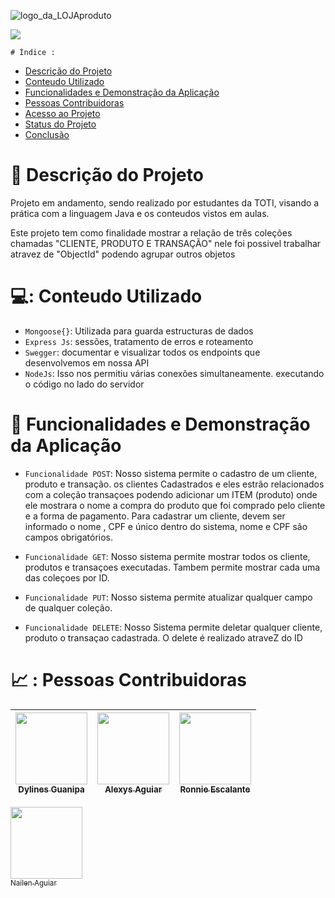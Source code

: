![logo_da_LOJAproduto](https://user-images.githubusercontent.com/108839671/196788828-8cc5e1d7-f0f6-4f6f-9fc3-43d094f00608.png)
    

<img src="http://img.shields.io/static/v1?label=STATUS&message=EM%20DESENVOLVIMENTO&color=GREEN&style=for-the-badge"/>
</p> 
   
    
    # Índice :

* [Descrição do Projeto](#Descrição-do-Projeto)
* [Conteudo Utilizado](#Conteudo-Utilizado)
* [Funcionalidades e Demonstração da Aplicação](#funcionalidades-e-demonstração-da-aplicação)
* [Pessoas Contribuidoras](#pessoas-contribuidoras)
* [Acesso ao Projeto](#acesso-ao-projeto)
* [Status do Projeto](#status-do-Projeto)
* [Conclusão](#conclusão)
    
# 📑 Descrição do Projeto
Projeto em andamento, sendo realizado por estudantes da TOTI, visando a prática com a linguagem Java e os conteudos vistos em aulas.

Este projeto tem como finalidade mostrar a relação de três coleções chamadas "CLIENTE, PRODUTO E TRANSAÇÃO" nele foi possivel trabalhar atravez de "ObjectId" podendo agrupar outros objetos 

# 💻: Conteudo Utilizado

- `Mongoose{}`: Utilizada para guarda estructuras de dados 
- `Express Js`: sessões, tratamento de erros e roteamento
- `Swegger`: documentar e visualizar todos os endpoints que desenvolvemos em nossa API
- `NodeJs`: Isso nos permitiu várias conexões simultaneamente. executando o código no lado do servidor

# :hammer: Funcionalidades e Demonstração da Aplicação
- `Funcionalidade POST`: Nosso sistema permite o cadastro de um cliente, produto e transação. os clientes Cadastrados e eles estrão relacionados com a coleção transaçoes podendo adicionar um ITEM (produto) onde ele mostrara o nome a compra do produto que foi comprado pelo cliente e a forma de pagamento. Para cadastrar um cliente, devem ser informado o nome , CPF e único dentro do sistema, nome e CPF são campos obrigatórios.

- `Funcionalidade GET`: Nosso sistema permite mostrar todos os cliente, produtos e transaçoes executadas. Tambem permite mostrar cada uma das coleçoes por ID.
 
- `Funcionalidade PUT`: Nosso sistema permite atualizar qualquer campo de qualquer coleção.
 
- `Funcionalidade DELETE`: Nosso Sistema permite deletar qualquer cliente, produto o transaçao cadastrada. O delete é realizado atraveZ do ID 

# 📈 : Pessoas Contribuidoras

| [<img src="https://user-images.githubusercontent.com/108839671/196800463-d9904171-dcd2-4187-bdde-3593c44c2b6e.jpg" width=115><br><sub>Dylines Guanipa</sub>](https://github.com/dyli1990) |  [<img src="https://user-images.githubusercontent.com/108839671/196801207-774f4281-2b74-474a-956a-684bdf39975f.jpg" width=115><br><sub>Alexys Aguiar</sub>](https://https://github.com/aguiarjw) |  [<img src="https://user-images.githubusercontent.com/108839671/196801636-2cdda71a-629a-47c9-86c3-eb9152c7d9b6.jpg" width=115><br><sub>Ronnie Escalante</sub>](https://github.com/escalantePost) |
| :---: | :---: | :---: | 
[<img src="https://user-images.githubusercontent.com/108839671/196804336-dfff4284-f7a0-4017-b177-e1792c460f28.jpg" width=115><br><sub>Nailen Aguiar</sub>](https://https://github.com/nailenaguiar4)


